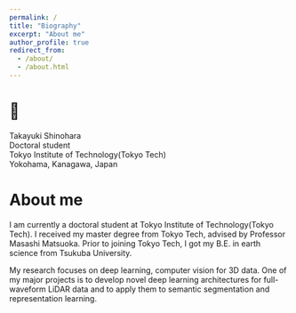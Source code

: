```yaml
---
permalink: /
title: "Biography"
excerpt: "About me"
author_profile: true
redirect_from: 
  - /about/
  - /about.html
---
```



👋 
======
Takayuki Shinohara  
Doctoral student  
Tokyo Institute of Technology(Tokyo Tech)  
Yokohama, Kanagawa, Japan  


About me
======
I am currently a doctoral student at Tokyo Institute of Technology(Tokyo Tech). I received my master degree from Tokyo Tech, advised by Professor Masashi Matsuoka. Prior to joining Tokyo Tech, I got my B.E. in earth science from Tsukuba University.

My research focuses on deep learning, computer vision for 3D data. One of my major projects is to develop novel deep learning architectures for full-waveform LiDAR data and to apply them to semantic segmentation and representation learning. 

